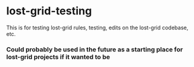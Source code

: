 # lost-grid-testing

This is for testing lost-grid rules, testing, edits on the lost-grid codebase, etc.

### Could probably be used in the future as a starting place for lost-grid projects if it wanted to be
